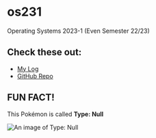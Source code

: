 # os231
Operating Systems 2023-1 (Even Semester 22/23)

## Check these out:
- [My Log](../main/TXT/mylog.txt)
- [GitHub Repo](../)

FUN FACT!
---------

This Pokémon is called **Type: Null**

![An image of Type: Null](https://assets.pokemon.com/assets/cms2/img/pokedex/full/772.png "Type: Null")
